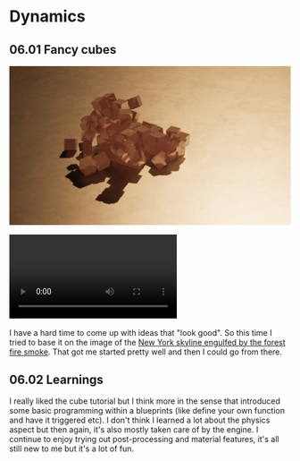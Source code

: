 # Dynamics

## 06.01 Fancy cubes

![cube img](assets/CubeLevel.0184.jpg)

![cube video](assets/cubeRender.webm)

I have a hard time to come up with ideas that "look good". So this time I tried to base it on the image of the [New York skyline engulfed by the forest fire smoke](https://people.com/time-lapse-shows-nyc-skyline-cosumed-wildfire-smoke-watch-7509843). That got me started pretty well and then I could go from there.


## 06.02 Learnings

I really liked the cube tutorial but I think more in the sense that introduced some basic programming within a blueprints (like define your own function and have it triggered etc). I don't think I learned a lot about the physics aspect but then again, it's also mostly taken care of by the engine. I continue to enjoy trying out post-processing and material features, it's all still new to me but it's a lot of fun.

